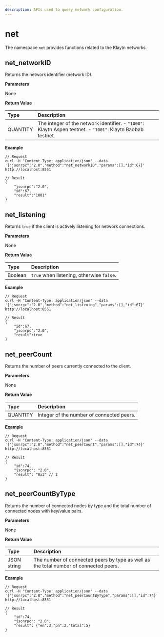 ```yaml
---
description: APIs used to query network configuration.
---
```


# net

The namespace `net` provides functions related to the Klaytn networks.

## net\_networkID <a id="net_networkid"></a>

Returns the network identifier \(network ID\).

**Parameters**

None

**Return Value**

| Type | Description |
| :--- | :--- |
| QUANTITY | The integer of the network identifier.     - `"1000"`: Klaytn Aspen testnet.     - `"1001"`: Klaytn Baobab testnet. |

**Example**

```text
// Request
curl -H "Content-Type: application/json" --data '{"jsonrpc":"2.0","method":"net_networkID","params":[],"id":67}' http://localhost:8551

// Result
{
    "jsonrpc":"2.0",
    "id":67,
    "result":"1001"
}
```

## net\_listening <a id="net_listening"></a>

Returns `true` if the client is actively listening for network connections.

**Parameters**

None

**Return Value**

| Type | Description |
| :--- | :--- |
| Boolean | `true` when listening, otherwise `false`. |

**Example**

```text
// Request
curl -H "Content-Type: application/json" --data '{"jsonrpc":"2.0","method":"net_listening","params":[],"id":67}' http://localhost:8551

// Result
{
    "id":67,
    "jsonrpc":"2.0",
    "result":true
}
```

## net\_peerCount <a id="net_peercount"></a>

Returns the number of peers currently connected to the client.

**Parameters**

None

**Return Value**

| Type | Description |
| :--- | :--- |
| QUANTITY | Integer of the number of connected peers. |

**Example**

```text
// Request
curl -H "Content-Type: application/json" --data '{"jsonrpc":"2.0","method":"net_peerCount","params":[],"id":74}' http://localhost:8551

// Result
{
    "id":74,
    "jsonrpc": "2.0",
    "result": "0x3" // 2
}
```

## net\_peerCountByType <a id="net_peercountbytype"></a>

Returns the number of connected nodes by type and the total number of connected nodes with key/value pairs.

**Parameters**

None

**Return Value**

| Type | Description |
| :--- | :--- |
| JSON string | The number of connected peers by type as well as the total number of connected peers. |

**Example**

```text
// Request
curl -H "Content-Type: application/json" --data '{"jsonrpc":"2.0","method":"net_peerCountByType","params":[],"id":74}' http://localhost:8551

// Result
{
    "id":74,
    "jsonrpc": "2.0",
    "result": {"en":3,"pn":2,"total":5}
}
```

